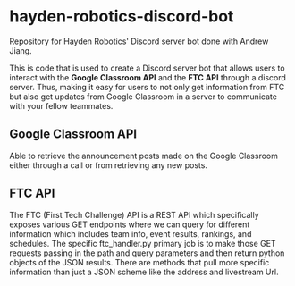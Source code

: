 # hayden-robotics-discord-bot
Repository for Hayden Robotics' Discord server bot done with Andrew Jiang.

This is code that is used to create a Discord server bot that allows users to interact with the **Google Classroom API** and the **FTC API** through a discord server. Thus, making it easy for users to not only get information from FTC but also get updates from Google Classroom in a server to communicate with your fellow teammates.

## Google Classroom API 

Able to retrieve the announcement posts made on the Google Classroom either through a call or from retrieving any new posts.

## FTC API

The FTC (First Tech Challenge) API is a REST API which specifically exposes various GET endpoints where we can query for different information which includes team info, event results, rankings, and schedules. The specific ftc_handler.py primary job is to make those GET requests passing in the path and query parameters and then return python objects of the JSON results. There are methods that pull more specific information than just a JSON scheme like the address and livestream Url.
